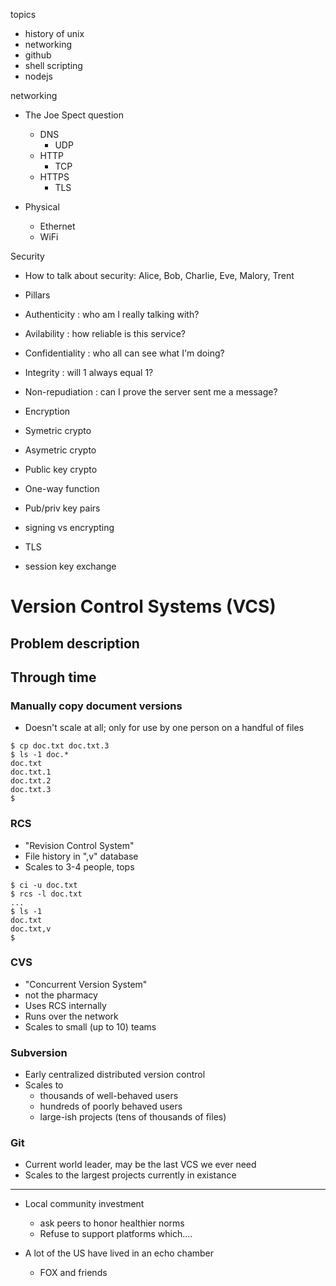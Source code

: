 topics
  - history of unix
  - networking
  - github
  - shell scripting
  - nodejs

networking

- The Joe Spect question
  - DNS
    - UDP
  - HTTP
    - TCP
  - HTTPS
    - TLS

- Physical
  - Ethernet
  - WiFi

Security
 - How to talk about security: Alice, Bob, Charlie, Eve, Malory, Trent

 - Pillars
  - Authenticity    : who am I really talking with?
  - Avilability     : how reliable is this service?
  - Confidentiality : who all can see what I'm doing?
  - Integrity       : will 1 always equal 1?
  - Non-repudiation : can I prove the server sent me a message?

 - Encryption
  - Symetric crypto
  - Asymetric crypto
  - Public key crypto
   - One-way function
   - Pub/priv key pairs
   - signing vs encrypting

 - TLS
  - session key exchange


# Version Control Systems (VCS)

## Problem description



## Through time

### Manually copy document versions

- Doesn't scale at all; only for use by one person on a handful of files

```
$ cp doc.txt doc.txt.3
$ ls -1 doc.*
doc.txt
doc.txt.1
doc.txt.2
doc.txt.3
$ 
```

### RCS

- "Revision Control System"
- File history in ",v" database
- Scales to 3-4 people, tops

```
$ ci -u doc.txt
$ rcs -l doc.txt
...
$ ls -1
doc.txt
doc.txt,v
$
```

### CVS

- "Concurrent Version System"
- not the pharmacy
- Uses RCS internally
- Runs over the network
- Scales to small (up to 10) teams

### Subversion

- Early centralized distributed version control
- Scales to
  - thousands of well-behaved users
  - hundreds of poorly behaved users
  - large-ish projects (tens of thousands of files)

### Git

- Current world leader, may be the last VCS we ever need
- Scales to the largest projects currently in existance



----


- Local community investment
  - ask peers to honor healthier norms
  - Refuse to support platforms which....

- A lot of the US have lived in an echo chamber
  - FOX and friends

